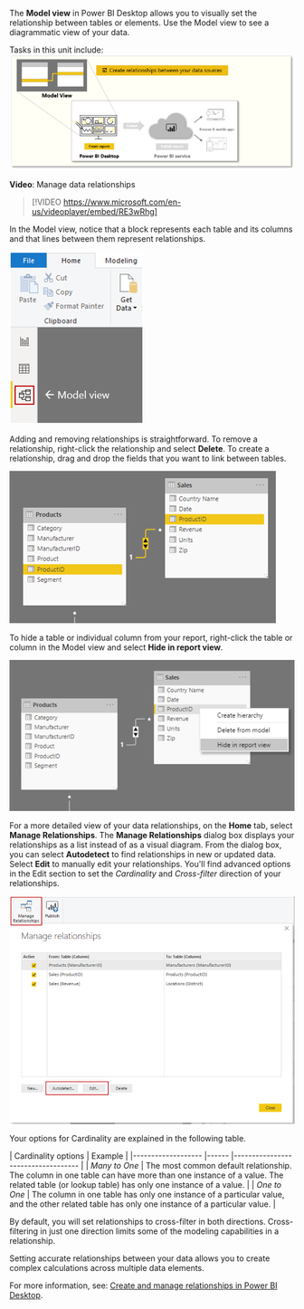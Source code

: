 The **Model view** in Power BI Desktop allows you to visually set the relationship between tables or elements. Use the Model view to see a diagrammatic view of your data.

Tasks in this unit include:
![Conceptual graphic of the tasks in this module.](../media/02-power-bi-desktop-overview.png)

**Video**: Manage data relationships
> [!VIDEO https://www.microsoft.com/en-us/videoplayer/embed/RE3wRhg]

In the Model view, notice that a block represents each table and its columns and that lines between them represent relationships.

![Screenshot of the Model view.](../media/02-power-bi-desktop-model-view.png)

Adding and removing relationships is straightforward. To remove a relationship, right-click the relationship and select **Delete**. To create a relationship, drag and drop the fields that you want to link between tables.

![Screenshot showing the graphical relationship between fields.](../media/02-power-bi-desktop-relationship.png)

To hide a table or individual column from your report, right-click the table or column in the Model view and select **Hide in report view**.

![Screenshot of the Hide in report view option.](../media/02-power-bi-desktop-hide-in-report-view.png)

For a more detailed view of your data relationships, on the **Home** tab, select **Manage Relationships**. The **Manage Relationships** dialog box displays your relationships as a list instead of as a visual diagram. From the dialog box, you can select **Autodetect** to find relationships in new or updated data. Select **Edit** to manually edit your relationships. You'll find advanced options in the Edit section to set the *Cardinality* and *Cross-filter* direction of your relationships.

![Screenshot of the Manage Relationships button and dialog.](../media/02-power-bi-desktop-manage-relationships.png)

Your options for Cardinality are explained in the following table.


| Cardinality options 	|  Example                             	|
|-------------------	|------	|-----------------------------------	|
| *Many to One* 	| The most common default relationship. The column in one table can have more than one instance of a value. The related table (or lookup table) has only one instance of a value.	|
| *One to One* 	| The column in one table has only one instance of a particular value, and the other related table has only one instance of a particular value. 	|

By default, you will set relationships to cross-filter in both directions. Cross-filtering in just one direction limits some of the modeling capabilities in a relationship.

Setting accurate relationships between your data allows you to create complex calculations across multiple data elements.

For more information, see: [Create and manage relationships in Power BI Desktop](https://docs.microsoft.com/power-bi/desktop-create-and-manage-relationships).
